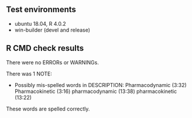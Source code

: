 ## Test environments

* ubuntu 18.04, R 4.0.2
* win-builder (devel and release)

## R CMD check results

There were no ERRORs or WARNINGs. 

There was 1 NOTE:

*  Possibly mis-spelled words in DESCRIPTION:
    Pharmacodynamic (3:32)
    Pharmacokinetic (3:16)
    pharmacodynamic (13:38)
    pharmacokinetic (13:22)

  These words are spelled correctly.
